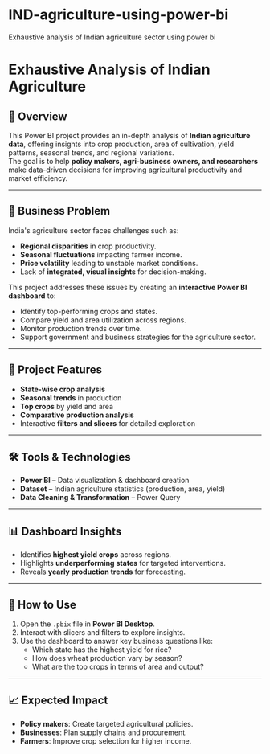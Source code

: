 # IND-agriculture-using-power-bi
Exhaustive analysis of Indian agriculture sector using power bi
# Exhaustive Analysis of Indian Agriculture

## 📌 Overview
This Power BI project provides an in-depth analysis of **Indian agriculture data**, offering insights into crop production, area of cultivation, yield patterns, seasonal trends, and regional variations.  
The goal is to help **policy makers, agri-business owners, and researchers** make data-driven decisions for improving agricultural productivity and market efficiency.

---

## 🎯 Business Problem
India's agriculture sector faces challenges such as:
- **Regional disparities** in crop productivity.
- **Seasonal fluctuations** impacting farmer income.
- **Price volatility** leading to unstable market conditions.
- Lack of **integrated, visual insights** for decision-making.

This project addresses these issues by creating an **interactive Power BI dashboard** to:
- Identify top-performing crops and states.
- Compare yield and area utilization across regions.
- Monitor production trends over time.
- Support government and business strategies for the agriculture sector.

---

## 📂 Project Features
- **State-wise crop analysis**
- **Seasonal trends** in production
- **Top crops** by yield and area
- **Comparative production analysis**
- Interactive **filters and slicers** for detailed exploration

---

## 🛠️ Tools & Technologies
- **Power BI** – Data visualization & dashboard creation
- **Dataset** – Indian agriculture statistics (production, area, yield)
- **Data Cleaning & Transformation** – Power Query

---

## 📊 Dashboard Insights
- Identifies **highest yield crops** across regions.
- Highlights **underperforming states** for targeted interventions.
- Reveals **yearly production trends** for forecasting.

---

## 🚀 How to Use
1. Open the `.pbix` file in **Power BI Desktop**.
2. Interact with slicers and filters to explore insights.
3. Use the dashboard to answer key business questions like:
   - Which state has the highest yield for rice?
   - How does wheat production vary by season?
   - What are the top crops in terms of area and output?

---

## 📈 Expected Impact
- **Policy makers**: Create targeted agricultural policies.
- **Businesses**: Plan supply chains and procurement.
- **Farmers**: Improve crop selection for higher income.


